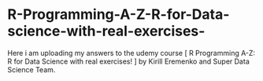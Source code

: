 # R-Programming-A-Z-R-for-Data-science-with-real-exercises-
Here i am uploading my answers to the udemy  course 
[ R Programming A-Z: R for Data Science with real exercises! ] 
by Kirill Eremenko and Super Data Science Team.

